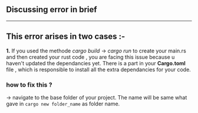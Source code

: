 ## Discussing error in brief
--------
This error arises in two cases :-
-----
**1.** If you used the methode _cargo build_ -> _cargo run_ to create your main.rs and then created your rust code , you are facing this issue because u haven't updated the dependancies yet. There is a part in your **Cargo.toml** file , which is responsible to install all the extra dependancies for your code.
### how to fix this ?
-> navigate to the base folder of your project. The name will be same what gave in ```cargo new folder_name``` as folder name. 
